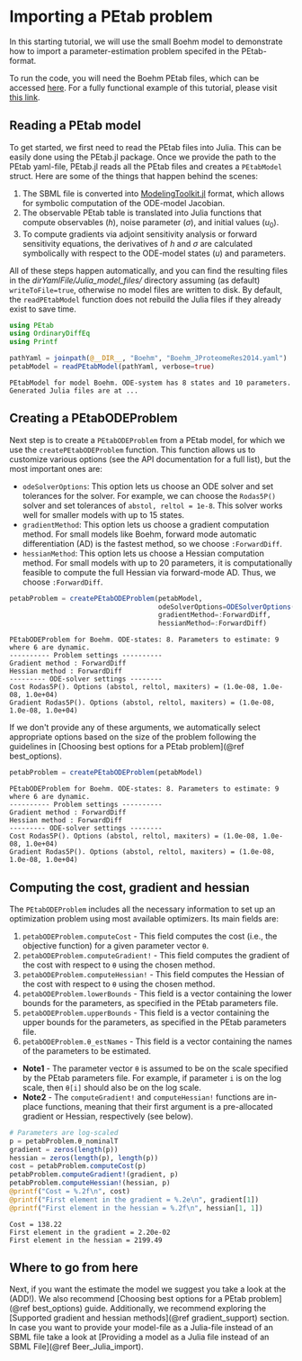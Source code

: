 # Importing a PEtab problem

In this starting tutorial, we will use the small Boehm model to demonstrate how to import a parameter-estimation problem specifed in the PEtab-format.

To run the code, you will need the Boehm PEtab files, which can be accessed [here](https://github.com/sebapersson/PEtab.jl/tree/main/examples/Boehm). For a fully functional example of this tutorial, please visit [this link](https://github.com/sebapersson/PEtab.jl/tree/main/examples/Boehm.jl).

## Reading a PEtab model

To get started, we first need to read the PEtab files into Julia. This can be easily done using the PEtab.jl package. Once we provide the path to the PEtab yaml-file, PEtab.jl reads all the PEtab files and creates a `PEtabModel` struct. Here are some of the things that happen behind the scenes:

1. The SBML file is converted into [ModelingToolkit.jl](https://github.com/SciML/ModelingToolkit.jl) format, which allows for symbolic computation of the ODE-model Jacobian.
2. The observable PEtab table is translated into Julia functions that compute observables ($h$), noise parameter ($\sigma$), and initial values ($u_0$).
3. To compute gradients via adjoint sensitivity analysis or forward sensitivity equations, the derivatives of $h$ and $\sigma$ are calculated symbolically with respect to the ODE-model states ($u$) and parameters.

All of these steps happen automatically, and you can find the resulting files in the *dirYamlFile/Julia_model_files/* directory assuming (as default) `writeToFile=true`, otherwise no model files are written to disk. By default, the `readPEtabModel` function does not rebuild the Julia files if they already exist to save time.

```julia
using PEtab
using OrdinaryDiffEq
using Printf

pathYaml = joinpath(@__DIR__, "Boehm", "Boehm_JProteomeRes2014.yaml")
petabModel = readPEtabModel(pathYaml, verbose=true)
```
```
PEtabModel for model Boehm. ODE-system has 8 states and 10 parameters.
Generated Julia files are at ...
```

## Creating a PEtabODEProblem

Next step is to create a `PEtabODEProblem` from a PEtab model, for which we use the `createPEtabODEProblem` function. This function allows us to customize various options (see the API documentation for a full list), but the most important ones are:

* `odeSolverOptions`: This option lets us choose an ODE solver and set tolerances for the solver. For example, we can choose the `Rodas5P()` solver and set tolerances of `abstol, reltol = 1e-8`. This solver works well for smaller models with up to 15 states.
* `gradientMethod`: This option lets us choose a gradient computation method. For small models like Boehm, forward mode automatic differentiation (AD) is the fastest method, so we choose `:ForwardDiff`.
* `hessianMethod`: This option lets us choose a Hessian computation method. For small models with up to 20 parameters, it is computationally feasible to compute the full Hessian via forward-mode AD. Thus, we choose `:ForwardDiff`.

```julia
petabProblem = createPEtabODEProblem(petabModel, 
                                     odeSolverOptions=ODESolverOptions(Rodas5P(), abstol=1e-8, reltol=1e-8), 
                                     gradientMethod=:ForwardDiff, 
                                     hessianMethod=:ForwardDiff)
```
```
PEtabODEProblem for Boehm. ODE-states: 8. Parameters to estimate: 9 where 6 are dynamic.
---------- Problem settings ----------
Gradient method : ForwardDiff
Hessian method : ForwardDiff
--------- ODE-solver settings --------
Cost Rodas5P(). Options (abstol, reltol, maxiters) = (1.0e-08, 1.0e-08, 1.0e+04)
Gradient Rodas5P(). Options (abstol, reltol, maxiters) = (1.0e-08, 1.0e-08, 1.0e+04)
```

If we don't provide any of these arguments, we automatically select appropriate options based on the size of the problem following the guidelines in [Choosing best options for a PEtab problem](@ref best_options).

```julia
petabProblem = createPEtabODEProblem(petabModel)
```
```
PEtabODEProblem for Boehm. ODE-states: 8. Parameters to estimate: 9 where 6 are dynamic.
---------- Problem settings ----------
Gradient method : ForwardDiff
Hessian method : ForwardDiff
--------- ODE-solver settings --------
Cost Rodas5P(). Options (abstol, reltol, maxiters) = (1.0e-08, 1.0e-08, 1.0e+04)
Gradient Rodas5P(). Options (abstol, reltol, maxiters) = (1.0e-08, 1.0e-08, 1.0e+04)
```

## Computing the cost, gradient and hessian

The `PEtabODEProblem` includes all the necessary information to set up an optimization problem using most available optimizers. Its main fields are:

1. `petabODEProblem.computeCost` - This field computes the cost (i.e., the objective function) for a given parameter vector `θ`.
2. `petabODEProblem.computeGradient!` - This field computes the gradient of the cost with respect to `θ` using the chosen method.
3. `petabODEProblem.computeHessian!` - This field computes the Hessian of the cost with respect to `θ` using the chosen method.
4. `petabODEProblem.lowerBounds` - This field is a vector containing the lower bounds for the parameters, as specified in the PEtab parameters file.
5. `petabODEProblem.upperBounds` - This field is a vector containing the upper bounds for the parameters, as specified in the PEtab parameters file.
6. `petabODEProblem.θ_estNames` - This field is a vector containing the names of the parameters to be estimated.

* **Note1** - The parameter vector `θ` is assumed to be on the scale specified by the PEtab parameters file. For example, if parameter `i` is on the log scale, then `θ[i]` should also be on the log scale.
* **Note2** - The `computeGradient!` and `computeHessian!` functions are in-place functions, meaning that their first argument is a pre-allocated gradient or Hessian, respectively (see below).

```julia
# Parameters are log-scaled
p = petabProblem.θ_nominalT 
gradient = zeros(length(p))
hessian = zeros(length(p), length(p))
cost = petabProblem.computeCost(p)
petabProblem.computeGradient!(gradient, p)
petabProblem.computeHessian!(hessian, p)
@printf("Cost = %.2f\n", cost)
@printf("First element in the gradient = %.2e\n", gradient[1])
@printf("First element in the hessian = %.2f\n", hessian[1, 1])
```
```
Cost = 138.22
First element in the gradient = 2.20e-02
First element in the hessian = 2199.49
```

## Where to go from here

Next, if you want the estimate the model we suggest you take a look at the (ADD!). We also recommend [Choosing best options for a PEtab problem](@ref best_options) guide. Additionally, we recommend exploring the [Supported gradient and hessian methods](@ref gradient_support) section. In case you want to provide your model-file as a Julia-file instead of an SBML file take a look at [Providing a model as a Julia file instead of an SBML File](@ref Beer_Julia_import).
